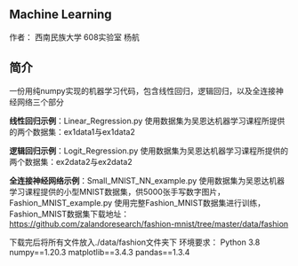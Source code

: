 ## Machine Learning

作者： 西南民族大学 608实验室 杨航

## 简介

一份用纯numpy实现的机器学习代码，包含线性回归，逻辑回归，以及全连接神经网络三个部分

**线性回归示例**：Linear_Regression.py 使用数据集为吴恩达机器学习课程所提供的两个数据集：ex1data1与ex1data2

**逻辑回归示例**：Logit_Regression.py 使用数据集为吴恩达机器学习课程所提供的两个数据集：ex2data2与ex2data2

**全连接神经网络示例**：Small_MNIST_NN_example.py 使用数据集为吴恩达机器学习课程提供的小型MNIST数据集，供5000张手写数字图片，Fashion_MNIST_example.py  使用完整Fashion_MNIST数据集进行训练，Fashion_MNIST数据集下载地址：https://github.com/zalandoresearch/fashion-mnist/tree/master/data/fashion

下载完后将所有文件放入./data/fashion文件夹下
 环境要求：
 Python 3.8
 numpy==1.20.3
 matplotlib==3.4.3
 pandas==1.3.4
